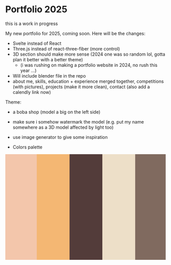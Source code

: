 # Portfolio 2025

this is a work in progress

My new portfolio for 2025, coming soon. Here will be the changes:

- Svelte instead of React
- Three.js instead of react-three-fiber (more control)
- 3D section should make more sense (2024 one was so random lol, gotta plan it better with a better theme)
    - (i was rushing on making a portfolio website in 2024, no rush this year ...)
- Will include blender file in the repo
- about me, skills, education + experience merged together, competitions (with pictures), projects (make it more clean), contact (also add a calendly link now)

Theme:

- a boba shop (model a big on the left side)
- make sure i somehow watermark the model (e.g. put my name somewhere as a 3D model affected by light too)
- use image generator to give some inspiration

- Colors palette

<img src="assets/palette.png" />
